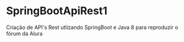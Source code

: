# SpringBootApiRest1
Criação de API's Rest utlizando SpringBoot e Java 8 para reproduzir o fórum da Alura
